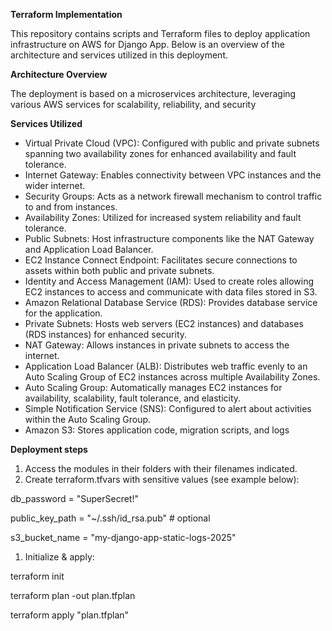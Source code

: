 **Terraform Implementation**

This repository contains scripts and Terraform files to deploy application infrastructure on AWS for Django App. Below is an overview of the architecture and services utilized in this deployment.

**Architecture Overview**

The deployment is based on a microservices architecture, leveraging various AWS services for scalability, reliability, and security

**Services Utilized**

- Virtual Private Cloud (VPC): Configured with public and private subnets spanning two availability zones for enhanced availability and fault tolerance.
- Internet Gateway: Enables connectivity between VPC instances and the wider internet.
- Security Groups: Acts as a network firewall mechanism to control traffic to and from instances.
- Availability Zones: Utilized for increased system reliability and fault tolerance.
- Public Subnets: Host infrastructure components like the NAT Gateway and Application Load Balancer.
- EC2 Instance Connect Endpoint: Facilitates secure connections to assets within both public and private subnets.
- Identity and Access Management (IAM): Used to create roles allowing EC2 instances to access and communicate with data files stored in S3.
- Amazon Relational Database Service (RDS): Provides database service for the application.
- Private Subnets: Hosts web servers (EC2 instances) and databases (RDS instances) for enhanced security.
- NAT Gateway: Allows instances in private subnets to access the internet.
- Application Load Balancer (ALB): Distributes web traffic evenly to an Auto Scaling Group of EC2 instances across multiple Availability Zones.
- Auto Scaling Group: Automatically manages EC2 instances for availability, scalability, fault tolerance, and elasticity.
- Simple Notification Service (SNS): Configured to alert about activities within the Auto Scaling Group.
- Amazon S3: Stores application code, migration scripts, and logs

**Deployment steps**

1. Access the modules in their folders with their filenames indicated.
2. Create terraform.tfvars with sensitive values (see example below):

db_password = "SuperSecret!"

public_key_path = "~/.ssh/id_rsa.pub" # optional

s3_bucket_name = "my-django-app-static-logs-2025"

1. Initialize & apply:

terraform init

terraform plan -out plan.tfplan

terraform apply "plan.tfplan"